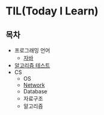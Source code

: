 # TIL(Today I Learn)

## 목차  
  - 프로그래밍 언어
    - [자바](https://github.com/KIM-KYOUNG-OH/TIL/tree/master/Programming-Language/Java)
  - [알고리즘 테스트](https://github.com/KIM-KYOUNG-OH/TIL/tree/master/Algorithm)  
  - CS  
    - OS
    - [Network](https://github.com/KIM-KYOUNG-OH/TIL/tree/master/CS/Network)
    - Database
    - 자료구조
    - 알고리즘

  
